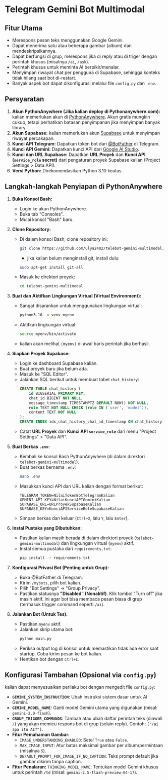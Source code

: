 # Telegram Gemini Bot Multimodal

## Fitur Utama

* Merespons pesan teks menggunakan Google Gemini.
* Dapat menerima satu atau beberapa gambar (album) dan mendeskripsikannya.
* Dapat berfungsi di grup, merespons jika di reply atau di triger dengan perintah khusus (misalnya `/ai`, `/ask`).
* Perintah khusus untuk meminta AI berpikir/menalar.
* Menyimpan riwayat chat per pengguna di Supabase, sehingga konteks tidak hilang saat bot di-restart.
* Banyak aspek bot dapat dikonfigurasi melalui file `config.py` dan `.env`.

## Persyaratan

1.  **Akun PythonAnywhere (Jika kalian deploy di Pythonanywhere.com):** kalian memerlukan akun di [PythonAnywhere](https://www.pythonanywhere.com/). Akun gratis mungkin cukup, tetapi perhatikan batasan penyimpanan jika menyimpan banyak library.
2.  **Akun Supabase:** kalian memerlukan akun [Supabase](https://supabase.com) untuk menyimpan riwayat percakapan.
3.  **Kunci API Telegram:** Dapatkan token bot dari [@BotFather](https://t.me/BotFather) di Telegram.
4.  **Kunci API Gemini:** Dapatkan kunci API dari [Google AI Studio](https://aistudio.google.com/apikey).
5.  **Kunci dan URL Supabase:** Dapatkan **URL Proyek** dan **Kunci API (`service_role` secret)** dari pengaturan proyek Supabase kalian (Project Settings > Data API).
6.  **Versi Python:** Direkomendasikan Python 3.10 keatas.

## Langkah-langkah Penyiapan di PythonAnywhere

1.  **Buka Konsol Bash:**
    * Login ke akun PythonAnywhere.
    * Buka tab "Consoles".
    * Mulai konsol "Bash" baru.

2.  **Clone Repository:**
    * Di dalam konsol Bash, clone repository ini:
        ```bash
        git clone https://github.com/ulya2402/telebot-gemini-multimodal.git
        ```
        * jika kalian belum menginstall git, install dulu:
        ```bash
        sudo apt-get install git-all
        ```
    * Masuk ke direktori proyek:
        ```bash
        cd telebot-gemini-multimodal
        ```

3.  **Buat dan Aktifkan Lingkungan Virtual (Virtual Environment):**
    * Sangat disarankan untuk menggunakan lingkungan virtual:
        ```bash
        python3.10 -m venv myenv 
        ```
    * Aktifkan lingkungan virtual:
        ```bash
        source myenv/bin/activate
        ```
    * kalian akan melihat `(myenv)` di awal baris perintah jika berhasil.

4.  **Siapkan Proyek Supabase:**
    * Login ke dashboard Supabase kalian.
    * Buat proyek baru jika belum ada.
    * Masuk ke "SQL Editor".
    * Jalankan SQL berikut untuk membuat tabel `chat_history`:
        ```sql
        CREATE TABLE chat_history (
            id BIGSERIAL PRIMARY KEY,
            chat_id BIGINT NOT NULL,
            message_timestamp TIMESTAMPTZ DEFAULT NOW() NOT NULL,
            role TEXT NOT NULL CHECK (role IN ('user', 'model')),
            content TEXT NOT NULL
        );
        CREATE INDEX idx_chat_history_chat_id_timestamp ON chat_history (chat_id, message_timestamp DESC);
        ```
    * Catat **URL Proyek** dan **Kunci API `service_role`** dari menu "Project Settings" > "Data API". 

5.  **Buat Berkas `.env`:**
    * Kembali ke konsol Bash PythonAnywhere (di dalam direktori `telebot-gemini-multimodal`).
    * Buat berkas bernama `.env`:
        ```bash
        nano .env
        ```
    * Masukkan kunci API dan URL kalian dengan format berikut:
        ```dotenv
        TELEGRAM_TOKEN=NilaiTokenBotTelegramKalian
        GEMINI_API_KEY=NilaiKunciAPIGeminiKalian
        SUPABASE_URL=URLProyekSupabaseKalian
        SUPABASE_KEY=KunciAPIServiceRoleSupabaseKalian
        ```
    * Simpan berkas dan keluar (`Ctrl+X`, lalu `Y`, lalu `Enter`).

6.  **Instal Pustaka yang Dibutuhkan:**
    * Pastikan kalian masih berada di dalam direktori proyek (`telebot-gemini-multimodal`) dan lingkungan virtual (`myenv`) aktif.
    * Instal semua pustaka dari `requirements.txt`:
        ```bash
        pip install -r requirements.txt
        ```

7.  **Konfigurasi Privasi Bot (Penting untuk Grup):**
    * Buka @BotFather di Telegram.
    * Kirim `/mybots`, pilih bot kalian.
    * Pilih "Bot Settings" -> "Group Privacy".
    * Pastikan statusnya **"Disabled" (Nonaktif)**. Klik tombol "Turn off" jika masih aktif. Ini agar bot bisa membaca pesan biasa di grup (termasuk trigger command seperti `/ai`).

8.  **Jalankan Bot (Untuk Tes):**
    * Pastikan `myenv` aktif.
    * Jalankan skrip utama bot:
        ```bash
        python main.py
        ```
    * Periksa output log di konsol untuk memastikan tidak ada error saat startup. Coba kirim pesan ke bot kalian.
    * Hentikan bot dengan `Ctrl+C`.

## Konfigurasi Tambahan (Opsional via `config.py`)

kalian dapat menyesuaikan perilaku bot dengan mengedit file `config.py`:

* **`GEMINI_SYSTEM_INSTRUCTION`**: Ubah instruksi sistem dasar untuk AI Gemini.
* **`GEMINI_MODEL_NAME`**: Ganti model Gemini utama yang digunakan (misal: `gemini-2.0-flash`).
* **`GROUP_TRIGGER_COMMANDS`**: Tambah atau ubah daftar perintah teks (diawali `/`) yang akan memicu respons bot di grup (selain reply). Contoh: `["/ai apa itu AI?"]`.
* **Fitur Pemahaman Gambar:**
    * `IMAGE_UNDERSTANDING_ENABLED`: Setel `True` atau `False`.
    * `MAX_IMAGE_INPUT`: Atur batas maksimal gambar per album/permintaan (misalnya `5`).
    * `DEFAULT_PROMPT_FOR_IMAGE_IF_NO_CAPTION`: Teks prompt default jika gambar dikirim tanpa caption.
* **Fitur Penalaran:**
`THINKING_MODEL_NAME`: Tentukan model Gemini khusus untuk perintah `/td` (misal: `gemini-2.5-flash-preview-04-17`).
